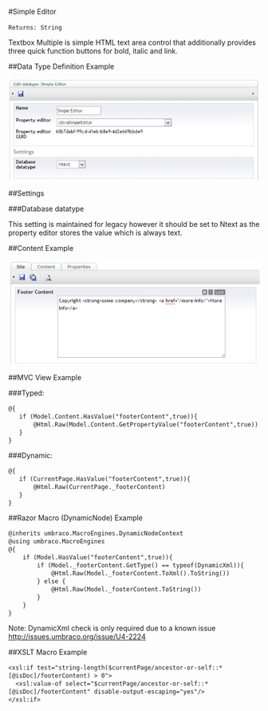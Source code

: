 #Simple Editor

`Returns: String`

Textbox Multiple is simple HTML text area control that additionally provides three quick function buttons for bold, italic and link.

##Data Type Definition Example

![Simple Editor Data Type Definition](images/Simple-Editor-DataType.jpg?raw=true)

##Settings

###Database datatype

This setting is maintained for legacy however it should be set to Ntext as the property editor stores the value which is always text.

##Content Example 

![No Edit Content Example](images/Simple-Editor-Content.jpg?raw=true)

##MVC View Example

###Typed:

	@{
	   if (Model.Content.HasValue("footerContent",true)){
	       @Html.Raw(Model.Content.GetPropertyValue("footerContent",true))
	   } 
	}

###Dynamic: 

	@{       
	   if (CurrentPage.HasValue("footerContent",true)){
	       @Html.Raw(CurrentPage._footerContent)
	   } 	       
	}

##Razor Macro (DynamicNode) Example

	@inherits umbraco.MacroEngines.DynamicNodeContext
	@using umbraco.MacroEngines
	@{
        if (Model.HasValue("footerContent",true)){
	        if (Model._footerContent.GetType() == typeof(DynamicXml)){
	            @Html.Raw(Model._footerContent.ToXml().ToString())
	        } else {
	            @Html.Raw(Model._footerContent.ToString())
	        }
        }
	}
Note: DynamicXml check is only required due to a known issue http://issues.umbraco.org/issue/U4-2224

##XSLT Macro Example

	<xsl:if test="string-length($currentPage/ancestor-or-self::*[@isDoc]/footerContent) > 0">  
	  <xsl:value-of select="$currentPage/ancestor-or-self::*[@isDoc]/footerContent" disable-output-escaping="yes"/>  
	</xsl:if>